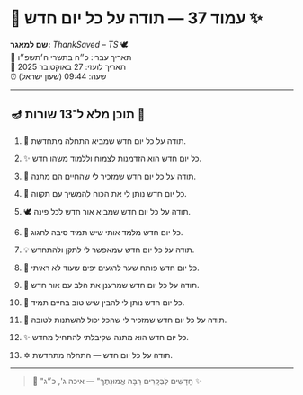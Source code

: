 # 📜 עמוד 37 — תודה על כל יום חדש ✨

**שם למאגר:** _ThankSaved – TS_ 🕊️  
📅 תאריך עברי: כ״ה בתשרי ה׳תשפ״ו  
📅 תאריך לועזי: 27 באוקטובר 2025  
⏰ שעה: 09:44 (שעון ישראל)

---

## 🪔 תוכן מלא ל־13 שורות 📖

1. 🌅 תודה על כל יום חדש שמביא התחלה מתחדשת.
    
2. ✨ כל יום חדש הוא הזדמנות לצמוח וללמוד משהו חדש.
    
3. 🌟 תודה על כל יום חדש שמזכיר לי שהחיים הם מתנה.
    
4. 💫 כל יום חדש נותן לי את הכוח להמשיך עם תקווה.
    
5. 🕊️ תודה על כל יום חדש שמביא אור חדש לכל פינה.
    
6. 🌈 כל יום חדש מלמד אותי שיש תמיד סיבה לחגוג.
    
7. 💡 תודה על כל יום חדש שמאפשר לי לתקן ולהתחדש.
    
8. 🔑 כל יום חדש פותח שער לרגעים יפים שעוד לא ראיתי.
    
9. 🌱 תודה על כל יום חדש שמרענן את הלב עם אור חדש.
    
10. 🙏 כל יום חדש נותן לי להבין שיש טוב בחיים תמיד.
    
11. 🌅 תודה על כל יום חדש שמזכיר לי שהכל יכול להשתנות לטובה.
    
12. ✨ כל יום חדש הוא מתנה שקיבלתי להתחיל מחדש.
    
13. ✡️ תודה על כל יום חדש — התחלה מתחדשת.
    

---

> 📜 "חָדָשִׁים לַבְּקָרִים רַבָּה אֱמוּנָתֶךָ" — איכה ג', כ״ג ✨
